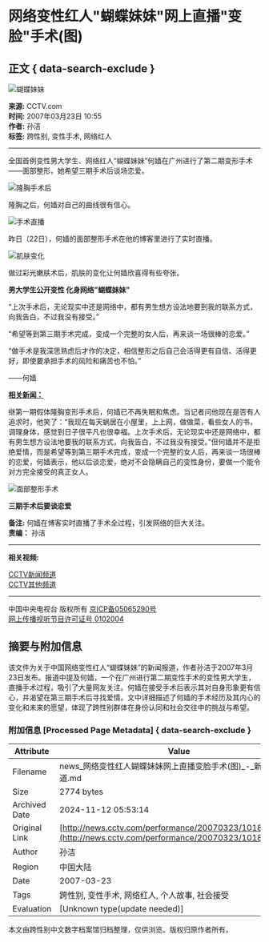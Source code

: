 # 网络变性红人"蝴蝶妹妹"网上直播"变脸"手术(图)

## 正文 { data-search-exclude }


![蝴蝶妹妹](http://cctv.doulog.com/a.gif?vjAcc=860010-0118010000)

**来源:** CCTV.com  
**时间:** 2007年03月23日 10:55  
**作者:** 孙洁  
**标签:** 跨性别, 变性手术, 网络红人

---

全国首例变性男大学生、网络红人“蝴蝶妹妹”何嫱在广州进行了第二期变形手术——面部整形，她希望三期手术后谈场恋爱。

![隆胸手术后](http://news.cctv.com/20070323/images/1174618673015_1174618673015_r.jpg)

隆胸之后，何嫱对自己的曲线很有信心。

![手术直播](http://news.cctv.com/20070323/images/1174618680520_1174618680520_r.jpg)

昨日（22日），何嫱的面部整形手术在他的博客里进行了实时直播。

![肌肤变化](http://news.cctv.com/20070323/images/1174618688266_1174618688266_r.jpg)

做过彩光嫩肤术后，肌肤的变化让何嫱欣喜得有些夸张。

**男大学生公开变性 化身网络"蝴蝶妹妹"**

“上次手术后，无论现实中还是网络中，都有男生想方设法地要到我的联系方式，向我告白，不过我没有接受。”

“希望等到第三期手术完成，变成一个完整的女人后，再来谈一场很棒的恋爱。”

“做手术是我深思熟虑后才作的决定，相信整形之后自己会活得更有自信、活得更好，即使要承担手术的风险和痛苦也不怕。”

——何嫱

[**相关新闻：**](http://news.cctv.com/education/20070310/103762.shtml)

继第一期假体隆胸变形手术后，何嫱已不再失眠和焦虑。当记者问他现在是否有人追求时，他笑了：“我现在每天蜗居在小屋里，上上网，做做菜，看些女人的书，调理身体，感觉到日子很平凡也很幸福。上次手术后，无论现实中还是网络中，都有男生想方设法地要我的联系方式，向我告白，不过我没有接受。”但何嫱并不是拒绝爱情，而是希望等到第三期手术完成，变成一个完整的女人后，再来谈一场很棒的恋爱，何嫱表示，他以后谈恋爱，绝对不会隐瞒自己的变性身份，要做一个能令对方完全接受的真正女人。

![面部整形手术](http://news.cctv.com/20070323/images/1174618673015_1174618673015_r.jpg)

**三期手术后要谈恋爱**

**备注:** 何嫱在博客实时直播了手术全过程，引发网络的巨大关注。  
**责编：** 孙洁

---

**相关视频:**

[CCTV新闻频道](http://www.cctv.com/2006tv/CCTV_13/index.shtml)  
[CCTV其他频道](http://www.cctv.com/2006tv/index.shtml)

---

中国中央电视台 版权所有 [京ICP备05065290号](http://www.miibeian.gov.cn/)  
[网上传播视听节目许可证号 0102004](http://www.miibeian.gov.cn/)

## 摘要与附加信息

<!-- tcd_abstract -->
该文件为关于中国网络变性红人“蝴蝶妹妹”的新闻报道，作者孙洁于2007年3月23日发布。报道中提及何嫱，一个在广州进行第二期变性手术的变性男大学生，直播手术过程，吸引了大量网友关注。何嫱在接受手术后表示其对自身形象更有信心，并渴望在第三期手术后寻找爱情。文中详细描述了何嫱的手术经历及其内心的变化和未来的愿望，体现了跨性别群体在身份认同和社会交往中的挑战与希望。
<!-- tcd_abstract_end -->

### 附加信息 [Processed Page Metadata] { data-search-exclude }

| Attribute       | Value                                  |
|-----------------|----------------------------------------|
| Filename        | news_网络变性红人蝴蝶妹妹网上直播变脸手术(图)_-_新闻频道.md                             |
| Size            | 2774 bytes                           |
| Archived Date   | 2024-11-12 05:53:14                             |
| Original Link   | [http://news.cctv.com/performance/20070323/101885.shtml](http://news.cctv.com/performance/20070323/101885.shtml)                       |
| Author          | 孙洁                               |
| Region          | 中国大陆                               |
| Date            | 2007-03-23                                 |
| Tags            | 跨性别, 变性手术, 网络红人, 个人故事, 社会接受                                 |
| Evaluation            | [Unknown type(update needed)]                                 |
<!-- tcd_table_end -->

本文由跨性别中文数字档案馆归档整理，仅供浏览。版权归原作者所有。
